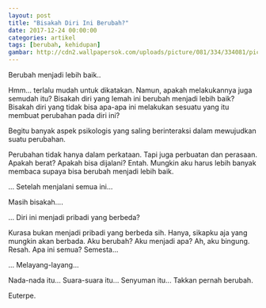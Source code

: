```yaml
---
layout: post
title: "Bisakah Diri Ini Berubah?"
date: 2017-12-24 00:00:00
categories: artikel
tags: [berubah, kehidupan]
gambar: http://cdn2.wallpapersok.com/uploads/picture/081/334/334081/picture-334081.jpg?width=665
---
```


Berubah menjadi lebih baik..

Hmm... terlalu mudah untuk dikatakan. Namun, apakah melakukannya juga semudah itu? Bisakah diri yang lemah ini berubah menjadi lebih baik? Bisakah diri yang tidak bisa apa-apa ini melakukan sesuatu yang itu membuat perubahan pada diri ini?

Begitu banyak aspek psikologis yang saling berinteraksi dalam mewujudkan suatu perubahan.

Perubahan tidak hanya dalam perkataan. Tapi juga perbuatan dan perasaan. Apakah berat? Apakah bisa dijalani? Entah. Mungkin aku harus lebih banyak membaca supaya bisa berubah menjadi lebih baik.

... Setelah menjalani semua ini...

Masih bisakah....

... Diri ini menjadi pribadi yang berbeda?

Kurasa bukan menjadi pribadi yang berbeda sih. Hanya, sikapku aja yang mungkin akan berbada. Aku berubah? Aku menjadi apa? Ah, aku bingung. Resah. Apa ini semua? Semesta...

... Melayang-layang...

Nada-nada itu... Suara-suara itu... Senyuman itu... Takkan pernah berubah.

Euterpe.
